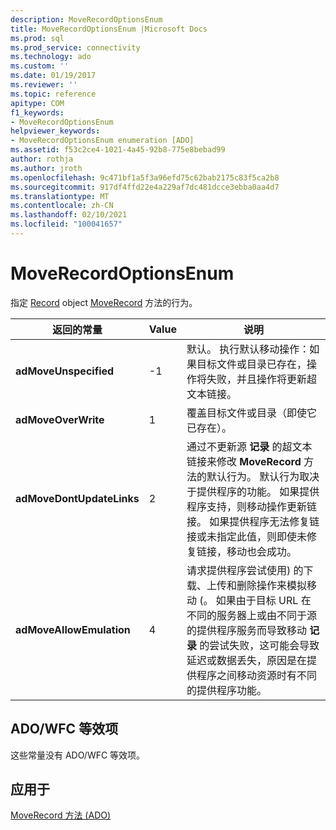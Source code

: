 ```yaml
---
description: MoveRecordOptionsEnum
title: MoveRecordOptionsEnum |Microsoft Docs
ms.prod: sql
ms.prod_service: connectivity
ms.technology: ado
ms.custom: ''
ms.date: 01/19/2017
ms.reviewer: ''
ms.topic: reference
apitype: COM
f1_keywords:
- MoveRecordOptionsEnum
helpviewer_keywords:
- MoveRecordOptionsEnum enumeration [ADO]
ms.assetid: f53c2ce4-1021-4a45-92b8-775e8bebad99
author: rothja
ms.author: jroth
ms.openlocfilehash: 9c471bf1a5f3a96efd75c62bab2175c83f5ca2b8
ms.sourcegitcommit: 917df4ffd22e4a229af7dc481dcce3ebba0aa4d7
ms.translationtype: MT
ms.contentlocale: zh-CN
ms.lasthandoff: 02/10/2021
ms.locfileid: "100041657"
---
```

# <a name="moverecordoptionsenum"></a>MoveRecordOptionsEnum
指定 [Record](./record-object-ado.md) object [MoveRecord](./moverecord-method-ado.md) 方法的行为。  
  
|返回的常量|Value|说明|  
|--------------|-----------|-----------------|  
|**adMoveUnspecified**|-1|默认。 执行默认移动操作：如果目标文件或目录已存在，操作将失败，并且操作将更新超文本链接。|  
|**adMoveOverWrite**|1|覆盖目标文件或目录（即使它已存在）。|  
|**adMoveDontUpdateLinks**|2|通过不更新源 **记录** 的超文本链接来修改 **MoveRecord** 方法的默认行为。 默认行为取决于提供程序的功能。 如果提供程序支持，则移动操作更新链接。 如果提供程序无法修复链接或未指定此值，则即使未修复链接，移动也会成功。|  
|**adMoveAllowEmulation**|4|请求提供程序尝试使用) 的下载、上传和删除操作来模拟移动 (。 如果由于目标 URL 在不同的服务器上或由不同于源的提供程序服务而导致移动 **记录** 的尝试失败，这可能会导致延迟或数据丢失，原因是在提供程序之间移动资源时有不同的提供程序功能。|  
  
## <a name="adowfc-equivalent"></a>ADO/WFC 等效项  
 这些常量没有 ADO/WFC 等效项。  
  
## <a name="applies-to"></a>应用于  
 [MoveRecord 方法 (ADO)](./moverecord-method-ado.md)
